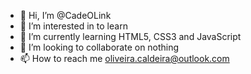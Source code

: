 - 👋 Hi, I’m @CadeOLink
- 👀 I’m interested in to learn
- 🌱 I’m currently learning HTML5, CSS3 and JavaScript
- 💞️ I’m looking to collaborate on nothing
- 📫 How to reach me oliveira.caldeira@outlook.com 

<!---
CadeOLink/CadeOLink is a ✨ special ✨ repository because its `README.md` (this file) appears on your GitHub profile.
You can click the Preview link to take a look at your changes.
--->
